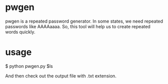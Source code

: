 # pwgen
pwgen is a repeated password generator. 
In some states, we need repeated passwords like AAAAaaaa. 
So, this tool will help us to create repeated words quickly.
# usage
$ python  pwgen.py
$ls

And then check out the output file with .txt extension. 
